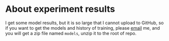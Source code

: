 # About experiment results

I get some model results, but it is so large that I cannot upload to GitHub, so if you want to get the models and history of training, please [email](cugtyt@qq.com) me, and you will get a zip file named `models`, unzip it to the root of repo.